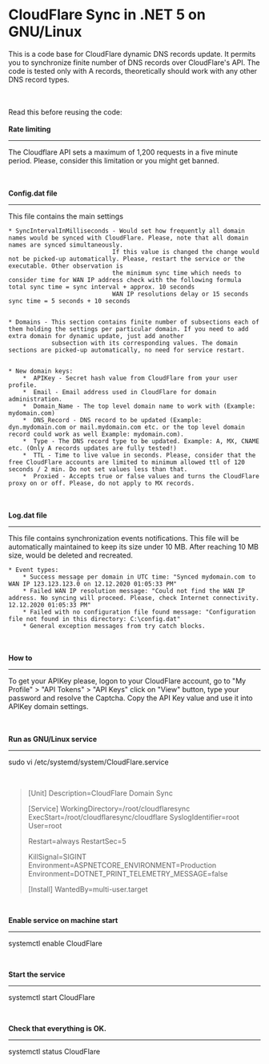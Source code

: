 # CloudFlare Sync in .NET 5 on GNU/Linux

This is a code base for CloudFlare dynamic DNS records update. It permits you to synchronize finite number of DNS records over CloudFlare's API.
The code is tested only with A records, theoretically should work with any other DNS record types.

<br /><br />
Read this before reusing the code:
<br /><br />
**Rate limiting**
****
The Cloudflare API sets a maximum of 1,200 requests in a five minute period. Please, consider this limitation or you might get banned.

<br /><br />
**Config.dat file**
****
This file contains the main settings

	* SyncIntervalInMilliseconds - Would set how frequently all domain names would be synced with CloudFlare. Please, note that all domain names are synced simultaneously.
							     If this value is changed the change would not be picked-up automatically. Please, restart the service or the executable. Other observation is
								 the minimum sync time which needs to consider time for WAN IP address check with the following formula total sync time = sync interval + approx. 10 seconds
								 WAN IP resolutions delay or 15 seconds sync time = 5 seconds + 10 seconds

	
	* Domains - This section contains finite number of subsections each of them holding the settings per particular domain. If you need to add extra domain for dynamic update, just add another 
				subsection with its corresponding values. The domain sections are picked-up automatically, no need for service restart.


	* New domain keys:
	    *  APIKey - Secret hash value from CloudFlare from your user profile.
	    *  Email - Email address used in CloudFlare for domain administration.
		*  Domain_Name - The top level domain name to work with (Example: mydomain.com)
		*  DNS_Record - DNS record to be updated (Example: dyn.mydomain.com or mail.mydomain.com etc. or the top level domain record could work as well Example: mydomain.com).
		*  Type - The DNS record type to be updated. Example: A, MX, CNAME etc. (Only A records updates are fully tested!)
		*  TTL - Time to live value in seconds. Please, consider that the free CloudFlare accounts are limited to minimum allowed ttl of 120 seconds / 2 min. Do not set values less than that.
		*  Proxied - Accepts true or false values and turns the CloudFlare proxy on or off. Please, do not apply to MX records.

<br /><br />
**Log.dat file**
****
This file contains synchronization events notifications. This file will be automatically maintained to keep its size under 10 MB. After reaching 10 MB size, would be deleted and recreated.

	* Event types:
		* Success message per domain in UTC time: "Synced mydomain.com to WAN IP 123.123.123.0 on 12.12.2020 01:05:33 PM"
		* Failed WAN IP resolution message: "Could not find the WAN IP address. No syncing will proceed. Please, check Internet connectivity. 12.12.2020 01:05:33 PM"
		* Failed with no configuration file found message: "Configuration file not found in this directory: C:\config.dat"
		* General exception messages from try catch blocks.

<br /><br />
**How to**
****
To get your APIKey please, logon to your CloudFlare account, go to "My Profile" > "API Tokens" > "API Keys" click on "View" button, type your password and resolve the Captcha. Copy the API Key value and use it into APIKey domain settings.

<br /><br />
**Run as GNU/Linux service**
****
sudo vi /etc/systemd/system/CloudFlare.service

<br />

> [Unit]
> Description=CloudFlare Domain Sync
> 
> [Service]
> WorkingDirectory=/root/cloudflaresync
> ExecStart=/root/cloudflaresync/cloudflare
> SyslogIdentifier=root
> User=root
> 
> Restart=always
> RestartSec=5
> 
> KillSignal=SIGINT
> Environment=ASPNETCORE_ENVIRONMENT=Production
> Environment=DOTNET_PRINT_TELEMETRY_MESSAGE=false
> 
> [Install]
> WantedBy=multi-user.target

<br />

**Enable service on machine start**
****
systemctl enable CloudFlare

<br />

**Start the service**
****
systemctl start CloudFlare

<br />

**Check that everything is OK.**
****
systemctl status CloudFlare